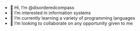 - 👋 Hi, I’m @disorderedcompass
- 👀 I’m interested in information systems
- 🌱 I’m currently learning a variety of programming languages
- 💞️ I’m looking to collaborate on any opportunity given to me


<!---
disorderedcompass/disorderedcompass is a ✨ special ✨ repository because its `README.md` (this file) appears on your GitHub profile.
You can click the Preview link to take a look at your changes.
--->
